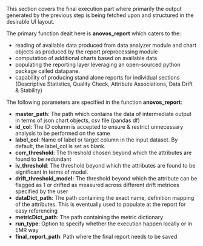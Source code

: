 This section covers the final execution part where primarily the output generated by the previous step is being fetched upon and structured in the desirable UI layout. 

The primary function dealt here is **anovos_report** which caters to the:

- reading of available data produced from data analyzer module and chart objects as produced by the report preprocessing module
- computation of additional charts based on available data
- populating the reporting layer leveraging an open-sourced python package called datapane.
- capability of producing stand alone reports for individual sections (Descriptive Statistics, Quality Check, Attribute Associations, Data Drift & Stability)

The following parameters are specified in the function **anovos_report**:

- **master_path**: The path which contains the data of intermediate output in terms of json chart objects, csv file (pandas df)
- **id_col**: The ID column is accepted to ensure & restrict unnecessary analysis to be performed on the same
- **label_col**: Name of label or target column in the input dataset. By default, the label_col is set as blank.
- **corr_threshold**: The threshold chosen beyond which the attributes are found to be redundant
- **iv_threshold**: The threshold beyond which the attributes are found to be significant in terms of model.
- **drift_threshold_model:** The threshold beyond which the attribute can be flagged as 1 or drifted as measured across different drift metrices specified by the user
- **dataDict_path**: The path containing the exact name, definition mapping of the attributes. This is eventually used to populate at the report for easy referencing
- **metricDict_path**: The path containing the metric dictionary 
- **run_type**: Option to specify whether the execution happen locally or in EMR way
- **final_report_path**: Path where the final report needs to be saved

